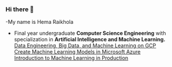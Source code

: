 ### Hi there 👋
-My name is Hema Raikhola
- Final year undergraduate **Computer Science Engineering** with specialization in **Artificial Intelligence and Machine Learning.**<br>
[Data Engineering, Big Data, and Machine Learning on GCP](https://coursera.org/share/9ed118558868c6d809979677d4c44240)<br>
[Create Machine Learning Models in Microsoft Azure](https://coursera.org/share/e2e0013a0ce59edaa4b3d1f0194ad6c6)<br>
[Introduction to Machine Learning in Production](https://coursera.org/share/c3000e097c3bb6c8bb7dc7875d701c8a)


<!--
**h-ema-r/h-ema-r** is a ✨ _special_ ✨ repository because its `README.md` (this file) appears on your GitHub profile.

Here are some ideas to get you started:

- 🔭 I’m currently working on ...
- 🌱 I’m currently learning ...
- 👯 I’m looking to collaborate on ...
- 🤔 I’m looking for help with ...
- 💬 Ask me about ...
- 📫 How to reach me: ...
- 😄 Pronouns: ...
- ⚡ Fun fact: ...
-->
